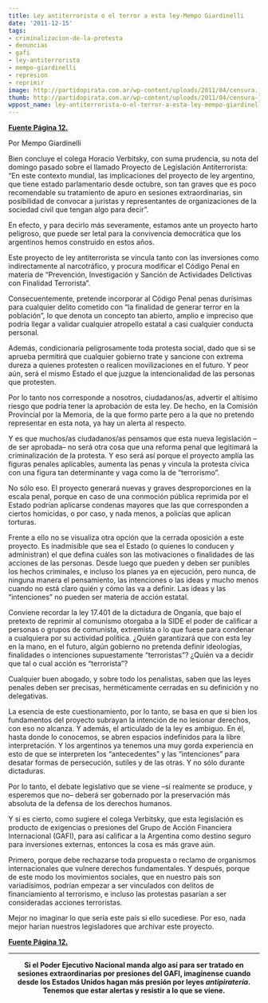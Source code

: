 ```yaml
---
title: Ley antiterrorista o el terror a esta ley-Mempo Giardinelli
date: '2011-12-15'
tags:
- criminalizacion-de-la-protesta
- denuncias
- gafi
- ley-antiterrorista
- mempo-giardinelli
- represion
- reprimir
image: http://partidopirata.com.ar/wp-content/uploads/2011/04/censura.jpg
thumb: http://partidopirata.com.ar/wp-content/uploads/2011/04/censura-150x150.jpg
wppost_name: ley-antiterrorista-o-el-terror-a-esta-ley-mempo-giardinelli
---
```


<strong><a href="http://www.pagina12.com.ar/diario/elpais/1-183422-2011-12-15.html" target="_blank">Fuente Página 12.</a></strong>

Por Mempo Giardinelli
<div id="cuerpo">

Bien concluye el colega Horacio Verbitsky, con suma prudencia, su nota del domingo pasado sobre el llamado Proyecto de Legislación Antiterrorista: “En este contexto mundial, las implicaciones del proyecto de ley argentino, que tiene estado parlamentario desde octubre, son tan graves que es poco recomendable su tratamiento de apuro en sesiones extraordinarias, sin posibilidad de convocar a juristas y representantes de organizaciones de la sociedad civil que tengan algo para decir”.

En efecto, y para decirlo más severamente, estamos ante un proyecto harto peligroso, que puede ser letal para la convivencia democrática que los argentinos hemos construido en estos años.

Este proyecto de ley antiterrorista se vincula tanto con las inversiones como indirectamente al narcotráfico, y procura modificar el Código Penal en materia de “Prevención, Investigación y Sanción de Actividades Delictivas con Finalidad Terrorista”.

Consecuentemente, pretende incorporar al Código Penal penas durísimas para cualquier delito cometido con “la finalidad de generar terror en la población”, lo que denota un concepto tan abierto, amplio e impreciso que podría llegar a validar cualquier atropello estatal a casi cualquier conducta personal.

Además, condicionaría peligrosamente toda protesta social, dado que si se aprueba permitirá que cualquier gobierno trate y sancione con extrema dureza a quienes protesten o realicen movilizaciones en el futuro. Y peor aún, será el mismo Estado el que juzgue la intencionalidad de las personas que protesten.

Por lo tanto nos corresponde a nosotros, ciudadanos/as, advertir el altísimo riesgo que podría tener la aprobación de esta ley. De hecho, en la Comisión Provincial por la Memoria, de la que formo parte pero a la que no pretendo representar en esta nota, ya hay un alerta al respecto.

Y es que muchos/as ciudadanos/as pensamos que esta nueva legislación –de ser aprobada– no será otra cosa que una reforma penal que legitimará la criminalización de la protesta. Y eso será así porque el proyecto amplía las figuras penales aplicables, aumenta las penas y vincula la protesta cívica con una figura tan determinante y vaga como la de “terrorismo”.

No sólo eso. El proyecto generará nuevas y graves desproporciones en la escala penal, porque en caso de una conmoción pública reprimida por el Estado podrían aplicarse condenas mayores que las que corresponden a ciertos homicidas, o por caso, y nada menos, a policías que aplican torturas.

Frente a ello no se visualiza otra opción que la cerrada oposición a este proyecto. Es inadmisible que sea el Estado (o quienes lo conducen y administran) el que defina cuáles son las motivaciones o finalidades de las acciones de las personas. Desde luego que pueden y deben ser punibles los hechos criminales, e incluso los planes ya en ejecución, pero nunca, de ninguna manera el pensamiento, las intenciones o las ideas y mucho menos cuando no está claro quién y cómo las va a definir. Las ideas y las “intenciones” no pueden ser materia de acción estatal.

Conviene recordar la ley 17.401 de la dictadura de Onganía, que bajo el pretexto de reprimir al comunismo otorgaba a la SIDE el poder de calificar a personas o grupos de comunista, extremista o lo que fuese para condenar a cualquiera por su actividad política. ¿Quién garantizará que con esta ley en la mano, en el futuro, algún gobierno no pretenda definir ideologías, finalidades o intenciones supuestamente “terroristas”? ¿Quién va a decidir que tal o cual acción es “terrorista”?

Cualquier buen abogado, y sobre todo los penalistas, saben que las leyes penales deben ser precisas, herméticamente cerradas en su definición y no delegativas.

La esencia de este cuestionamiento, por lo tanto, se basa en que si bien los fundamentos del proyecto subrayan la intención de no lesionar derechos, con eso no alcanza. Y además, el articulado de la ley es ambiguo. En él, hasta donde lo conocemos, se abren espacios indefinidos para la libre interpretación. Y los argentinos ya tenemos una muy gorda experiencia en esto de que se interpreten los “antecedentes” y las “intenciones” para desatar formas de persecución, sutiles y de las otras. Y no sólo durante dictaduras.

Por lo tanto, el debate legislativo que se viene –si realmente se produce, y esperemos que no– deberá ser gobernado por la preservación más absoluta de la defensa de los derechos humanos.

Y si es cierto, como sugiere el colega Verbitsky, que esta legislación es producto de exigencias o presiones del Grupo de Acción Financiera Internacional (GAFI), para así calificar a la Argentina como destino seguro para inversiones externas, entonces la cosa es más grave aún.

Primero, porque debe rechazarse toda propuesta o reclamo de organismos internacionales que vulnere derechos fundamentales. Y después, porque de este modo los movimientos sociales, que en nuestro país son variadísimos, podrían empezar a ser vinculados con delitos de financiamiento al terrorismo, e incluso las protestas pasarían a ser consideradas acciones terroristas.

Mejor no imaginar lo que sería este país si ello sucediese. Por eso, nada mejor harían nuestros legisladores que archivar este proyecto.

<strong><a href="http://www.pagina12.com.ar/diario/elpais/1-183422-2011-12-15.html" target="_blank">Fuente Página 12.</a></strong>

</div>

<hr />
<p style="text-align: center;"><strong>Si el Poder Ejecutivo Nacional manda algo así para ser tratado en sesiones extraordinarias por presiones del GAFI, imagínense cuando desde los Estados Unidos hagan más presión por leyes <em>antipiratería</em>.</strong>
<strong> Tenemos que estar alertas y resistir a lo que se viene.</strong></p>
